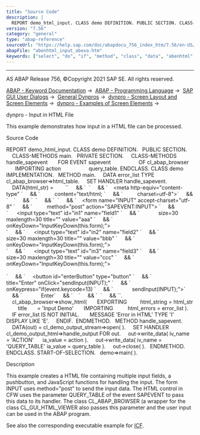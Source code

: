 ```yaml
---
title: "Source Code"
description: |
  REPORT demo_html_input. CLASS demo DEFINITION. PUBLIC SECTION. CLASS-METHODS main. PRIVATE SECTION. CLASS-METHODS handle_sapevent FOR EVENT sapevent OF cl_abap_browser IMPORTING action query_table. ENDCLASS. CLASS demo IMPLEMENTATION. METHOD main. DATA error_list TYPE cl_abap_browser=>html
version: "7.56"
category: "general"
type: "abap-reference"
sourceUrl: "https://help.sap.com/doc/abapdocu_756_index_htm/7.56/en-US/abenhtml_input_abexa.htm"
abapFile: "abenhtml_input_abexa.htm"
keywords: ["select", "do", "if", "method", "class", "data", "abenhtml", "input", "abexa"]
---
```


* * *

AS ABAP Release 756, ©Copyright 2021 SAP SE. All rights reserved.

[ABAP - Keyword Documentation](https://help.sap.com/doc/abapdocu_756_index_htm/7.56/en-US/abenabap.htm) →  [ABAP - Programming Language](https://help.sap.com/doc/abapdocu_756_index_htm/7.56/en-US/abenabap_reference.htm) →  [SAP GUI User Dialogs](https://help.sap.com/doc/abapdocu_756_index_htm/7.56/en-US/abenabap_screens.htm) →  [General Dynpros](https://help.sap.com/doc/abapdocu_756_index_htm/7.56/en-US/abenabap_dynpros.htm) →  [dynpro - Screen Layout and Screen Elements](https://help.sap.com/doc/abapdocu_756_index_htm/7.56/en-US/abenabap_dynpros_screen.htm) →  [dynpro - Examples of Screen Elements](https://help.sap.com/doc/abapdocu_756_index_htm/7.56/en-US/abenscreen_elements_abexas.htm) → 

dynpro - Input in HTML File

This example demonstrates how input in a HTML file can be processed.

Source Code

REPORT demo\_html\_input.
CLASS demo DEFINITION.
  PUBLIC SECTION.
    CLASS-METHODS main.
  PRIVATE SECTION.
    CLASS-METHODS handle\_sapevent
      FOR EVENT sapevent
                  OF cl\_abap\_browser
      IMPORTING action
                  query\_table.
ENDCLASS.
CLASS demo IMPLEMENTATION.
  METHOD main.
    DATA error\_list TYPE cl\_abap\_browser=>html\_table.
    SET HANDLER handle\_sapevent.
    DATA(html\_str) =
       \`<html>\`
    && \`  <head>\`
    && \`    <meta http-equiv="content-type" \`
    && \`          content="text/html; \`
    && \`          charset=utf-8">\`
    && \`    <script language="JavaScript">\`
    && \`      function sendInput(form) \`
    && \`          { fname=form.name;       \`
    && \`            document\[fname\].submit();} \`
    && \`      function InputKeyDown(form) {\`
    && \`        if(event.keyCode == 13) {\`
    && \`            fname=form.name;\`
    && \`            document\[fname\].submit();} }\`
    && \`    </script>\`
    && \`  </head>\`
    && \`  <body>\`
    && \`    <form name="INPUT" accept-charset="utf-8" \`
    && \`          method="post" action="SAPEVENT:INPUT"> \`
    && \`      <input type="text" id="in1" name="field1" \`
    && \`             size=30 maxlength=30 title="" value="aaa" \`
    && \`             onKeyDown="InputKeyDown(this.form);"><br>\`
    && \`      <input type="text" id="in2" name="field2" \`
    && \`             size=30 maxlength=30 title="" value="bbb" \`
    && \`             onKeyDown="InputKeyDown(this.form);"><br>\`
    && \`      <input type="text" id="in3" name="field3" \`
    && \`             size=30 maxlength=30 title="" value="ccc" \`
    && \`             onKeyDown="InputKeyDown(this.form);"><br><br>\`
    && \`     <button id="enterButton" type="button" \`
    && \`             title="Enter" onClick="sendInput(INPUT);" \`
    && \`             onKeypress="if(event.keycode=13) \`
    && \`             sendInput(INPUT);">\`
    && \`             Enter</button>\`
    && \`    </form>\`
    && \`  </body>\`
    && \`</html>\`.
    cl\_abap\_browser=>show\_html(
      EXPORTING
        html\_string = html\_str
        title       = 'Input Demo'
      IMPORTING
         html\_errors = error\_list ).
    IF error\_list IS NOT INITIAL.
      MESSAGE 'Error in HTML' TYPE 'I' DISPLAY LIKE 'E'.
    ENDIF.  ENDMETHOD.
  METHOD handle\_sapevent.
    DATA(out) = cl\_demo\_output\_stream=>open( ).
    SET HANDLER cl\_demo\_output\_html=>handle\_output FOR out.
    out->write\_data( iv\_name = 'ACTION'      ia\_value = action ).
    out->write\_data( iv\_name = 'QUERY\_TABLE' ia\_value = query\_table ).
    out->close( ).
  ENDMETHOD.
ENDCLASS.
START-OF-SELECTION.
  demo=>main( ).

Description

This example creates a HTML file containing multiple input fields, a pushbutton, and JavaScript functions for handling the input. The form INPUT uses method="post" to send the input data. The HTML control in CFW uses the parameter QUERY\_TABLE of the event SAPEVENT to pass this data to its handler. The class CL\_ABAP\_BROWSER (a wrapper for the class CL\_GUI\_HTML\_VIEWER also passes this parameter and the user input can be used in the ABAP program.

See also the corresponding executable example for [ICF](https://help.sap.com/doc/abapdocu_756_index_htm/7.56/en-US/abenicf_post_service_abexa.htm).